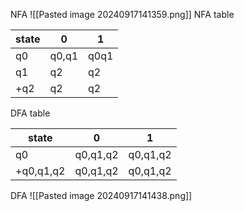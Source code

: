 NFA
![[Pasted image 20240917141359.png]]
NFA table

| state | 0     | 1    |
| ----- | ----- | ---- |
| q0    | q0,q1 | q0q1 |
| q1    | q2    | q2   |
| +q2   | q2    | q2   |
DFA table

| state     | 0        | 1        |
| --------- | -------- | -------- |
| q0        | q0,q1,q2 | q0,q1,q2 |
| +q0,q1,q2 | q0,q1,q2 | q0,q1,q2 |

DFA
![[Pasted image 20240917141438.png]]